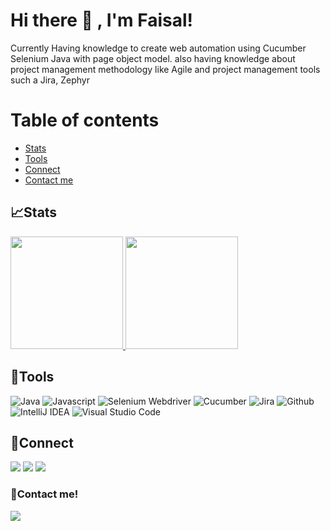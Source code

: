<!--
**faisalfajarrobani/faisalfajarrobani-profile** is a ✨ _special_ ✨ repository because its `README.md` (this file) appears on your GitHub profile.

Here are some ideas to get you started:

- 🔭 I’m currently working on ...
- 🌱 I’m currently learning ...
- 👯 I’m looking to collaborate on ...
- 🤔 I’m looking for help with ...
- 💬 Ask me about ...
- 📫 How to reach me: ...
- 😄 Pronouns: ...
- ⚡ Fun fact: ...
-->
# Hi there 👋 , I'm Faisal!
Currently Having knowledge to create web automation using Cucumber Selenium Java with page object model. also having knowledge about project management methodology like Agile and project management tools such a Jira, Zephyr

# Table of contents
<!--ts-->
   * [Stats](#stats)
   * [Tools](#tools)
   * [Connect](#connect)
   * [Contact me](#contact-me)
<!--te-->
 

## 📈Stats
<p align="left">
<a href="https://github.com/faisalfajarobani">
  <img height="180em" src="https://github-readme-stats-eight-theta.vercel.app/api?username=faisalfajarrobani&show_icons=true&theme=algolia&include_all_commits=true&count_private=true"/>
  <img height="180em" src="https://github-readme-stats-eight-theta.vercel.app/api/top-langs/?username=faisalfajarrobani&layout=compact&langs_count=8&theme=algolia"/>
</a>
</p>

## 🔨Tools
![Java](https://img.shields.io/badge/-java-181717?style=for-the-badge&logo=java)
![Javascript](https://img.shields.io/badge/-javascript-181717?style=for-the-badge&logo=javascript)
![Selenium Webdriver](https://img.shields.io/badge/-selenium-181717?style=for-the-badge&logo=selenium)
![Cucumber](https://img.shields.io/badge/-cucumber-181717?style=for-the-badge&logo=cucumber)
![Jira](https://img.shields.io/badge/-jira-181717?style=for-the-badge&logo=jira)
![Github](https://img.shields.io/badge/GitHub-100000?style=for-the-badge&logo=github&logoColor=white)
![IntelliJ IDEA](https://img.shields.io/badge/IntelliJIDEA-000000.svg?style=for-the-badge&logo=intellij-idea&logoColor=white)
![Visual Studio Code](https://img.shields.io/badge/Visual%20Studio%20Code-0078d7.svg?style=for-the-badge&logo=visual-studio-code&logoColor=white)
 
</details>


## 🔗Connect
<p>
     <a href="https://www.instagram.com/faisalfajarrbn/" target="blank"><img src="https://img.shields.io/badge/-instagram-181717?style=for-the-badge&logo=instagram" /></a>
    <a href="https://www.youtube.com/channel/UCb3k2nxT46GWTCB0_VCndgg" target="blank"><img src="https://img.shields.io/badge/-youtube-181717?style=for-the-badge&logo=youtube" /></a>
<a href="https://faisalfajarrbn-portofolio.web.app/home/" target="blank"><img src="https://img.shields.io/badge/Website-21759B?style=for-the-badge&logo=wordpress&logoColor=white" /></a>
</p>


### 📝Contact me!
<p>
    <a href="mailto: faisalfajarrbn@gmail.com" target="blank"><img src="https://img.shields.io/badge/-gmail-181717?style=for-the-badge&logo=gmail" /></a>
</p>
